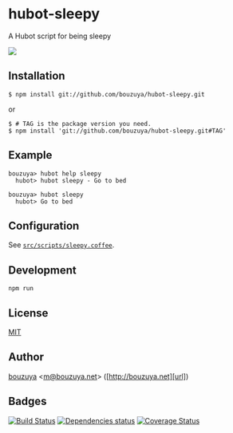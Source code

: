# hubot-sleepy

A Hubot script for being sleepy

![](http://img.f.hatena.ne.jp/images/fotolife/b/bouzuya/20140909/20140909000616.gif)

## Installation

    $ npm install git://github.com/bouzuya/hubot-sleepy.git

or

    $ # TAG is the package version you need.
    $ npm install 'git://github.com/bouzuya/hubot-sleepy.git#TAG'

## Example

    bouzuya> hubot help sleepy
      hubot> hubot sleepy - Go to bed

    bouzuya> hubot sleepy
      hubot> Go to bed

## Configuration

See [`src/scripts/sleepy.coffee`](src/scripts/sleepy.coffee).

## Development

`npm run`

## License

[MIT](LICENSE)

## Author

[bouzuya][user] &lt;[m@bouzuya.net][mail]&gt; ([http://bouzuya.net][url])

## Badges

[![Build Status][travis-badge]][travis]
[![Dependencies status][david-dm-badge]][david-dm]
[![Coverage Status][coveralls-badge]][coveralls]

[travis]: https://travis-ci.org/bouzuya/hubot-sleepy
[travis-badge]: https://travis-ci.org/bouzuya/hubot-sleepy.svg?branch=master
[david-dm]: https://david-dm.org/bouzuya/hubot-sleepy
[david-dm-badge]: https://david-dm.org/bouzuya/hubot-sleepy.png
[coveralls]: https://coveralls.io/r/bouzuya/hubot-sleepy
[coveralls-badge]: https://img.shields.io/coveralls/bouzuya/hubot-sleepy.svg
[user]: https://github.com/bouzuya
[mail]: mailto:m@bouzuya.net
[url]: http://bouzuya.net
